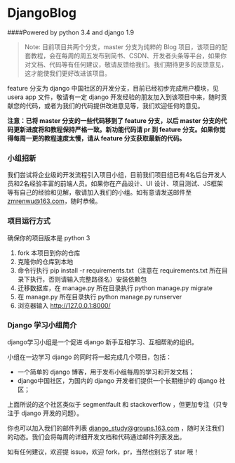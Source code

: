 # DjangoBlog 
####Powered by python 3.4 and django 1.9

> Note:
目前项目共两个分支，master 分支为纯粹的 Blog 项目，该项目的配套教程，会在每周的周五发布到简书、CSDN、开发者头条等平台，如果你对文档、代码等有任何建议，敬请反馈给我们。我们期待更多的反馈意见，这才能使我们更好改进该项目。
> 
feature 分支为 django 中国社区的开发分支，目前已经初步完成用户模块，见 usera app 文件，敬请有一定 django 开发经验的朋友加入到该项目中来，随时贡献您的代码，或者为我们的代码提供改进意见等，我们欢迎任何的意见。

**注意：已将 master 分支的一些代码移到了 feature 分支，以后 master 分支的代码更新进度将和教程保持严格一致。新功能代码请 pr 到 feature 分支。如果你觉得每周一更的教程速度太慢，请从 feature 分支获取最新的代码。**

### 小组招新
我们尝试将企业级的开发流程引入项目小组，目前我们项目组已有4名后台开发人员和2名经验丰富的前端人员。如果你在产品设计、UI 设计、项目测试、JS框架等有自己的经验和见解，敬请加入我们的小组。如有意请发送邮件至 zmrenwu@163.com，随时恭候。

### 项目运行方式
确保你的项目版本是 python 3

1. fork 本项目到你的仓库
2. 克隆你的仓库到本地
3. 命令行执行 pip install -r requirements.txt（注意在 requirements.txt 所在目录下执行，否则请输入完整路径名）安装依赖包
4. 迁移数据库，在 manage.py 所在目录执行 python manage.py migrate
5. 在 manage.py 所在目录执行 python manage.py runserver
6. 浏览器输入 http://127.0.0.1:8000/

### Django 学习小组简介
django学习小组是一个促进 django 新手互相学习、互相帮助的组织。

小组在一边学习 django 的同时将一起完成几个项目，包括：

- 一个简单的 django 博客，用于发布小组每周的学习和开发文档；
- django中国社区，为国内的 django 开发者们提供一个长期维护的 django 社区；

上面所说的这个社区类似于 segmentfault 和 stackoverflow ，但更加专注（只专注于 django 开发的问题）。

你也可以加入我们的邮件列表 django_study@groups.163.com ，随时关注我们的动态。我们会将每周的详细开发文档和代码通过邮件列表发出。

如有任何建议，欢迎提 issue，欢迎 fork，pr，当然也别忘了 star 哦！

